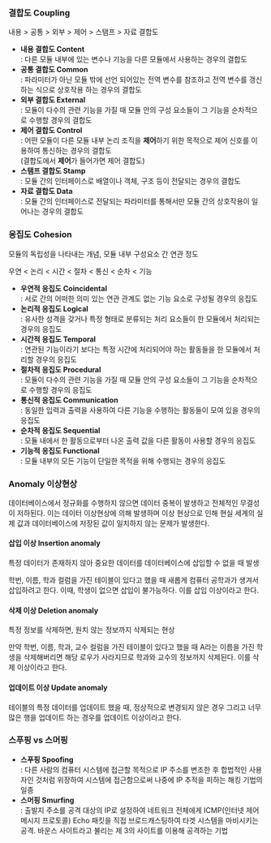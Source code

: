 ### 결합도 Coupling
내용 > 공통 > 외부 > 제어 > 스탬프 > 자료 결합도  

- **내용 결합도 Content**  
: 다른 모듈 내부에 있는 변수나 기능을 다른 모듈에서 사용하는 경우의 결합도  
- **공통 결합도 Common**  
: 파라미터가 아닌 모듈 밖에 선언 되어있는 전역 변수를 참조하고 전역 변수를 갱신하는 식으로 상호작용 하는 경우의 결합도  
- **외부 결합도 External**  
: 모듈이 다수의 관련 기능을 가질 때 모듈 안의 구성 요소들이 그 기능을 순차적으로 수행할 경우의 결합도  
- **제어 결합도 Control**  
: 어떤 모듈이 다른 모듈 내부 논리 조직을 **제어**하기 위한 목적으로 제어 신호를 이용하여 통신하는 경우의 결합도  
(결합도에서 **제어**가 들어가면 제어 결합도)  
- **스탬프 결합도 Stamp**  
: 모듈 간의 인터페이스로 배열이나 객체, 구조 등이 전달되는 경우의 결합도  
- **자료 결합도  Data**  
: 모듈 간의 인터페이스로 전달되는 파라미터를 통해서만 모듈 간의 상호작용이 일어나는 경우의 결합도  

### 응집도 Cohesion
모듈의 독립성을 나타내는 개념, 모듈 내부 구성요소 간 연관 정도

우연 < 논리 < 시간 < 절차 < 통신 < 순차 < 기능

- **우연적 응집도 Coincidental**  
: 서로 간의 어떠한 의미 있는 연관 관계도 없는 기능 요소로 구성될 경우의 응집도  
- **논리적 응집도 Logical**  
: 유사한 성격을 갖거나 특정 형태로 분류되는 처리 요소들이 한 모듈에서 처리되는 경우의 응집도  
- **시간적 응집도 Temporal**  
: 연관된 기능이라기 보다는 특정 시간에 처리되어야 하는 활동들을 한 모듈에서 처리할 경우의 응집도  
- **절차적 응집도 Procedural**  
: 모듈이 다수의 관련 기능을 가질 때 모듈 안의 구성 요소들이 그 기능을 순차적으로 수행할 경우의 응집도  
- **통신적 응집도 Communication**  
: 동일한 입력과 출력을 사용하여 다른 기능을 수행하는 활동들이 모여 있을 경우의응집도  
- **순차적 응집도 Sequential**  
: 모듈 내에서 한 활동으로부터 나온 출력 값을 다른 활동이 사용할 경우의 응집도  
- **기능적 응집도 Functional**  
: 모듈 내부의 모든 기능이 단일한 목적을 위해 수행되는 경우의 응집도

### Anomaly 이상현상
데이터베이스에서 정규화를 수행하지 않으면 데이터 중복이 발생하고 전체적인 무결성이 저하된다. 이는 데이터 이상현상에 의해 발생하며 이상 현상으로 인해 현실 세계의 실제 값과 데이터베이스에 저장된 값이 일치하지 않는 문제가 발생한다.  

#### 삽입 이상 Insertion anomaly
특정 데이터가 존재하지 않아 중요한 데이터를 데이터베이스에 삽입할 수 없을 때 발생  

학번, 이름, 학과 컬럼을 가진 테이블이 있다고 했을 때 새롭게 컴퓨터 공학과가 생겨서 삽입하려고 한다. 이때, 학생이 없으면 삽입이 불가능하다. 이를 삽입 이상이라고 한다.  

#### 삭제 이상 Deletion anomaly
특정 정보를 삭제하면, 원치 않는 정보까지 삭제되는 현상  

만약 학번, 이름, 학과, 교수 컬럼을 가진 테이블이 있다고 했을 때 A라는 이름을 가진 학생을 삭제해버리면 해당 로우가 사라지므로 학과와 교수의 정보까지 삭제된다. 이를 삭제 이상이라고 한다.

#### 업데이트 이상 Update anomaly
테이블의 특정 데이터를 업데이트 했을 때, 정상적으로 변경되지 않은 경우 그리고 너무 많은 행을 업데이트 하는 경우를 업데이트 이상이라고 한다.

### 스푸핑 vs 스머핑
- **스푸핑 Spoofing**  
: 다른 사람의 컴퓨터 시스템에 접근할 목적으로 IP 주소를 변조한 후 합법적인 사용자인 것처럼 위장하여 시스템에 접근함으로써 나중에 IP 추적을 피하는 해킹 기법의 일종
- **스머핑 Smurfing**  
: 출발지 주소를 공격 대상의 IP로 설정하여 네트워크 전체에게 ICMP(인터넷 제어 메시지 프로토콜) Echo 패킷을 직접 브로드캐스팅하여 타겟 시스템을 마비시키는 공격. 바운스 사이트라고 불리는 제 3의 사이트를 이용해 공격하는 기법

